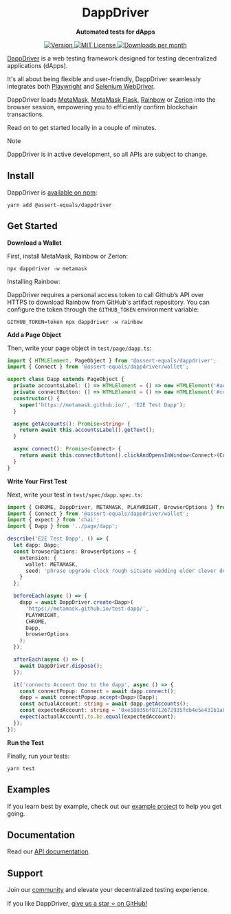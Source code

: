 <h1 align="center">
  DappDriver
</h1>
<p align="center">
  <b>Automated tests for dApps</b>
</p>

<p align="center">
  <a href="https://www.npmjs.com/package/@assert-equals/dappdriver">
    <picture>
      <source media="(prefers-color-scheme: dark)" srcset="https://img.shields.io/npm/v/@assert-equals/dappdriver?colorA=21262d&colorB=21262d&style=flat">
      <img src="https://img.shields.io/npm/v/@assert-equals/dappdriver?colorA=f6f8fa&colorB=f6f8fa&style=flat" alt="Version">
    </picture>
  </a>
  <a href="https://github.com/assert-equals/dappdriver/blob/main/LICENSE">
    <picture>
      <source media="(prefers-color-scheme: dark)" srcset="https://img.shields.io/npm/l/@assert-equals/dappdriver?colorA=21262d&colorB=21262d&style=flat">
      <img src="https://img.shields.io/npm/l/@assert-equals/dappdriver?colorA=f6f8fa&colorB=f6f8fa&style=flat" alt="MIT License">
    </picture>
  </a>
  <a href="https://www.npmjs.com/package/@assert-equals/dappdriver">
    <picture>
      <source media="(prefers-color-scheme: dark)" srcset="https://img.shields.io/npm/dm/@assert-equals/dappdriver?colorA=21262d&colorB=21262d&style=flat">
      <img src="https://img.shields.io/npm/dm/@assert-equals/dappdriver?colorA=f6f8fa&colorB=f6f8fa&style=flat" alt="Downloads per month">
    </picture>
  </a>
</p>

[DappDriver](https://github.com/assert-equals/dappdriver) is a web testing framework designed for testing decentralized applications (dApps).

It's all about being flexible and user-friendly, DappDriver seamlessly integrates both [Playwright](https://playwright.dev/) and [Selenium WebDriver](https://www.selenium.dev/).

DappDriver loads [MetaMask](https://metamask.io/), [MetaMask Flask](https://metamask.io/flask/), [Rainbow](https://rainbow.me/) or [Zerion](https://zerion.io/) into the browser session, empowering you to efficiently confirm blockchain transactions.

Read on to get started locally in a couple of minutes.

> [!NOTE]
> DappDriver is in active development, so all APIs are subject to change.

## Install

DappDriver is [available on npm](https://www.npmjs.com/package/@assert-equals/dappdriver):

```shell
yarn add @assert-equals/dappdriver
```

## Get Started

**Download a Wallet**

First, install MetaMask, Rainbow or Zerion:

```shell
npx dappdriver -w metamask
```

Installing Rainbow:

DappDriver requires a personal access token to call Github’s API over HTTPS to download Rainbow from GitHub's artifact repository. You can configure the token through the `GITHUB_TOKEN` environment variable:

```shell
GITHUB_TOKEN=token npx dappdriver -w rainbow
```

**Add a Page Object**

Then, write your page object in `test/page/dapp.ts`:

```ts
import { HTMLElement, PageObject } from '@assert-equals/dappdriver';
import { Connect } from '@assert-equals/dappdriver/wallet';

export class Dapp extends PageObject {
  private accountsLabel: () => HTMLElement = () => new HTMLElement('#accounts');
  private connectButton: () => HTMLElement = () => new HTMLElement('#connectButton');
  constructor() {
    super('https://metamask.github.io/', 'E2E Test Dapp');
  }

  async getAccounts(): Promise<string> {
    return await this.accountsLabel().getText();
  }

  async connect(): Promise<Connect> {
    return await this.connectButton().clickAndOpensInWindow<Connect>(Connect);
  }
}
```

**Write Your First Test**

Next, write your test in `test/spec/dapp.spec.ts`:

```ts
import { CHROME, DappDriver, METAMASK, PLAYWRIGHT, BrowserOptions } from '@assert-equals/dappdriver';
import { Connect } from '@assert-equals/dappdriver/wallet';
import { expect } from 'chai';
import { Dapp } from '../page/dapp';

describe('E2E Test Dapp', () => {
  let dapp: Dapp;
  const browserOptions: BrowserOptions = {
    extension: {
      wallet: METAMASK,
      seed: 'phrase upgrade clock rough situate wedding elder clever doctor stamp excess tent'
    }
  };

  beforeEach(async () => {
    dapp = await DappDriver.create<Dapp>(
      'https://metamask.github.io/test-dapp/',
      PLAYWRIGHT,
      CHROME,
      Dapp,
      browserOptions
    );
  });

  afterEach(async () => {
    await DappDriver.dispose();
  });

  it('connects Account One to the dapp', async () => {
    const connectPopup: Connect = await dapp.connect();
    dapp = await connectPopup.accept<Dapp>(Dapp);
    const actualAccount: string = await dapp.getAccounts();
    const expectedAccount: string = '0xe18035bf8712672935fdb4e5e431b1a0183d2dfc';
    expect(actualAccount).to.be.equal(expectedAccount);
  });
});
```

**Run the Test**

Finally, run your tests:

```shell
yarn test
```

## Examples

If you learn best by example, check out our [example project](https://github.com/assert-equals/DappDriver-examples) to help you get going.

## Documentation

Read our [API documentation](https://assert-equals.github.io/DappDriver/).

## Support

Join our [community](https://github.com/assert-equals/DappDriver/discussions) and elevate your decentralized testing experience.

If you like DappDriver, [give us a star ⭐ on GitHub!](https://github.com/assert-equals/DappDriver)
